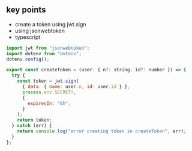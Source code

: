 ## key points

- create a token using jwt.sign
- using jsonwebtoken
- typescript

```js
import jwt from "jsonwebtoken";
import dotenv from "dotenv";
dotenv.config();

export const createToken = (user: { n?: string; id?: number }) => {
  try {
    const token = jwt.sign(
      { data: { name: user.n, id: user.id } },
      process.env.SECRET!,
      {
        expiresIn: "6h",
      }
    );
    return token;
  } catch (err) {
    return console.log("error creating token in createToken", err);
  }
};
```
